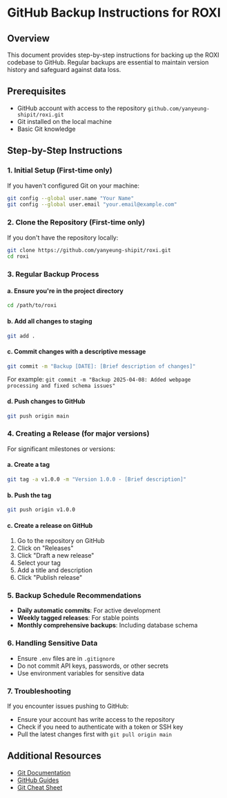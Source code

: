 # GitHub Backup Instructions for ROXI

## Overview
This document provides step-by-step instructions for backing up the ROXI codebase to GitHub. Regular backups are essential to maintain version history and safeguard against data loss.

## Prerequisites
- GitHub account with access to the repository `github.com/yanyeung-shipit/roxi.git`
- Git installed on the local machine
- Basic Git knowledge

## Step-by-Step Instructions

### 1. Initial Setup (First-time only)
If you haven't configured Git on your machine:

```bash
git config --global user.name "Your Name"
git config --global user.email "your.email@example.com"
```

### 2. Clone the Repository (First-time only)
If you don't have the repository locally:

```bash
git clone https://github.com/yanyeung-shipit/roxi.git
cd roxi
```

### 3. Regular Backup Process

#### a. Ensure you're in the project directory
```bash
cd /path/to/roxi
```

#### b. Add all changes to staging
```bash
git add .
```

#### c. Commit changes with a descriptive message
```bash
git commit -m "Backup [DATE]: [Brief description of changes]"
```
For example: `git commit -m "Backup 2025-04-08: Added webpage processing and fixed schema issues"`

#### d. Push changes to GitHub
```bash
git push origin main
```

### 4. Creating a Release (for major versions)

For significant milestones or versions:

#### a. Create a tag
```bash
git tag -a v1.0.0 -m "Version 1.0.0 - [Brief description]"
```

#### b. Push the tag
```bash
git push origin v1.0.0
```

#### c. Create a release on GitHub
1. Go to the repository on GitHub
2. Click on "Releases"
3. Click "Draft a new release"
4. Select your tag
5. Add a title and description
6. Click "Publish release"

### 5. Backup Schedule Recommendations

- **Daily automatic commits**: For active development
- **Weekly tagged releases**: For stable points
- **Monthly comprehensive backups**: Including database schema

### 6. Handling Sensitive Data

- Ensure `.env` files are in `.gitignore`
- Do not commit API keys, passwords, or other secrets
- Use environment variables for sensitive data

### 7. Troubleshooting

If you encounter issues pushing to GitHub:
- Ensure your account has write access to the repository
- Check if you need to authenticate with a token or SSH key
- Pull the latest changes first with `git pull origin main`

## Additional Resources
- [Git Documentation](https://git-scm.com/doc)
- [GitHub Guides](https://guides.github.com/)
- [Git Cheat Sheet](https://education.github.com/git-cheat-sheet-education.pdf)